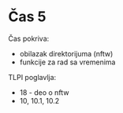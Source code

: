 # Čas 5

Čas pokriva:
- obilazak direktorijuma (nftw)
- funkcije za rad sa vremenima

TLPI poglavlja:
- 18 - deo o nftw
- 10, 10.1, 10.2
